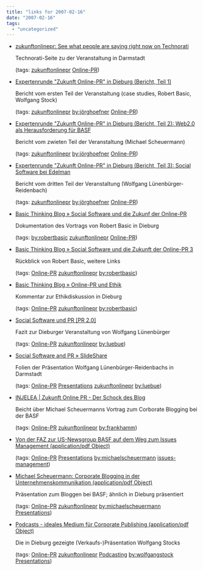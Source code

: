 ```yaml
---
title: "links for 2007-02-16"
date: "2007-02-16"
tags: 
  - "uncategorized"
---
```


- [zukunftonlinepr: See what people are saying right now on Technorati](http://technorati.com/posts/tag/zukunftonlinepr?language=n)
    
    Technorati-Seite zu der Veranstaltung in Darmstadt
    
    (tags: [zukunftonlinepr](http://del.icio.us/heinzwittenbrink/zukunftonlinepr) [Online-PR](http://del.icio.us/heinzwittenbrink/Online-PR))
    
- [Expertenrunde "Zukunft Online-PR" in Dieburg (Bericht, Teil 1)](http://www.moderne-unternehmenskommunikation.de/wordpress/kommunikationstechnologien/expertenrunde-zukunft-online-pr-in-dieburg-bericht-teil-1)
    
    Bericht vom ersten Teil der Veranstaltung (case studies, Robert Basic, Wolfgang Stock)
    
    (tags: [zukunftonlinepr](http://del.icio.us/heinzwittenbrink/zukunftonlinepr) [by:jörghoefner](http://del.icio.us/heinzwittenbrink/by:jörghoewner) [Online-PR](http://del.icio.us/heinzwittenbrink/Online-PR))
    
- [Expertenrunde "Zukunft Online-PR" in Dieburg (Bericht, Teil 2): Web2.0 als Herausforderung für BASF](http://www.moderne-unternehmenskommunikation.de/wordpress/kommunikationstechnologien/expertenrunde-zukunft-online-pr-in-dieburg-bericht-teil-2)
    
    Bericht vom zwieten Teil der Veranstaltung (Michael Scheuermann)
    
    (tags: [zukunftonlinepr](http://del.icio.us/heinzwittenbrink/zukunftonlinepr) [by:jörghoefner](http://del.icio.us/heinzwittenbrink/by:jörghoefner) [Online-PR](http://del.icio.us/heinzwittenbrink/Online-PR))
    
- [Expertenrunde "Zukunft Online-PR" in Dieburg (Bericht, Teil 3): Social Software bei Edelman](http://www.moderne-unternehmenskommunikation.de/wordpress/kommunikationstechnologien/expertenrunde-zukunft-online-pr-in-dieburg-bericht-teil-3-social-software-bei-edelman)
    
    Bericht vom dritten Teil der Veranstaltung (Wolfgang Lünenbürger-Reidenbach)
    
    (tags: [zukunftonlinepr](http://del.icio.us/heinzwittenbrink/zukunftonlinepr) [by:jörghoefner](http://del.icio.us/heinzwittenbrink/by:jörghoefner) [Online-PR](http://del.icio.us/heinzwittenbrink/Online-PR))
    
- [Basic Thinking Blog » Social Software und die Zukunf der Online-PR](http://www.basicthinking.de/blog/2007/02/08/social-software-und-online-pr/)
    
    Dokumentation des Vortrags von Robert Basic in Dieburg
    
    (tags: [by:robertbasic](http://del.icio.us/heinzwittenbrink/by:robertbasic) [zukunftonlinepr](http://del.icio.us/heinzwittenbrink/zukunftonlinepr) [Online-PR](http://del.icio.us/heinzwittenbrink/Online-PR))
    
- [Basic Thinking Blog » Social Software und die Zukunft der Online-PR 3](http://www.basicthinking.de/blog/2007/02/09/social-software-und-die-zukunft-der-online-pr-3/)
    
    Rückblick von Robert Basic, weitere Links
    
    (tags: [Online-PR](http://del.icio.us/heinzwittenbrink/Online-PR) [zukunftonlinepr](http://del.icio.us/heinzwittenbrink/zukunftonlinepr) [by:robertbasic](http://del.icio.us/heinzwittenbrink/by:robertbasic))
    
- [Basic Thinking Blog » Online-PR und Ethik](http://www.basicthinking.de/blog/2007/02/09/online-pr-und-ethik/)
    
    Kommentar zur Ethikdiskussion in Dieburg
    
    (tags: [Online-PR](http://del.icio.us/heinzwittenbrink/Online-PR) [zukunftonlinepr](http://del.icio.us/heinzwittenbrink/zukunftonlinepr) [by:robertbasic](http://del.icio.us/heinzwittenbrink/by:robertbasic))
    
- [Social Software und PR \[PR 2.0\]](http://przweinull.de/eintrag.php?id=28)
    
    Fazit zur Dieburger Veranstaltung von Wolfgang Lünenbürger
    
    (tags: [Online-PR](http://del.icio.us/heinzwittenbrink/Online-PR) [zukunftonlinepr](http://del.icio.us/heinzwittenbrink/zukunftonlinepr) [by:luebue](http://del.icio.us/heinzwittenbrink/by:luebue))
    
- [Social Software and PR » SlideShare](http://www.slideshare.net/luebue/social-software-and-pr/)
    
    Folien der Präsentation Wolfgang Lünenbürger-Reidenbachs in Darmstadt
    
    (tags: [Online-PR](http://del.icio.us/heinzwittenbrink/Online-PR) [Presentations](http://del.icio.us/heinzwittenbrink/Presentations) [zukunftonlinepr](http://del.icio.us/heinzwittenbrink/zukunftonlinepr) [by:luebue](http://del.icio.us/heinzwittenbrink/by:luebue))
    
- [INJELEA | Zukunft Online PR - Der Schock des Blog](http://www.injelea.de/plog/blog.php/injelea/2007/02/08/zukunft-online-pr-der-schock-des-blog)
    
    Beicht über Michael Scheuermanns Vortrag zum Corborate Blogging bei der BASF
    
    (tags: [Online-PR](http://del.icio.us/heinzwittenbrink/Online-PR) [zukunftonlinepr](http://del.icio.us/heinzwittenbrink/zukunftonlinepr) [by:frankhamm](http://del.icio.us/heinzwittenbrink/by:frankhamm))
    
- [Von der FAZ zur US-Newsgroup BASF auf dem Weg zum Issues Management (application/pdf Object)](http://www.dprg.de/upload/downloads_47upl_file/Michael%20Scheuermann.pdf)
    
    (tags: [Online-PR](http://del.icio.us/heinzwittenbrink/Online-PR) [Presentations](http://del.icio.us/heinzwittenbrink/Presentations) [by:michaelscheuermann](http://del.icio.us/heinzwittenbrink/by:michaelscheuermann) [issues-management](http://del.icio.us/heinzwittenbrink/issues-management))
    
- [Michael Scheuermann: Corporate Blogging in der Unternehmenskommunikation (application/pdf Object)](http://www.image-ev.com/downloads/Konferenz_2006/Scheuermann_BASF.pdf)
    
    Präsentation zum Bloggen bei BASF; ähnlich in Dieburg präsentiert
    
    (tags: [Online-PR](http://del.icio.us/heinzwittenbrink/Online-PR) [zukunftonlinepr](http://del.icio.us/heinzwittenbrink/zukunftonlinepr) [by:michaelscheuermann](http://del.icio.us/heinzwittenbrink/by:michaelscheuermann) [Presentations](http://del.icio.us/heinzwittenbrink/Presentations))
    
- [Podcasts - ideales Medium für Corporate Publishing (application/pdf Object)](http://www.eco.de/servlet/PB/show/1892818/070126-t1-stock.pdf)
    
    Die in Dieburg gezeigte (Verkaufs-)Präsentation Wolfgang Stocks
    
    (tags: [Online-PR](http://del.icio.us/heinzwittenbrink/Online-PR) [zukunftonlinepr](http://del.icio.us/heinzwittenbrink/zukunftonlinepr) [Podcasting](http://del.icio.us/heinzwittenbrink/Podcasting) [by:wolfgangstock](http://del.icio.us/heinzwittenbrink/by:wolfgangstock) [Presentations](http://del.icio.us/heinzwittenbrink/Presentations))
